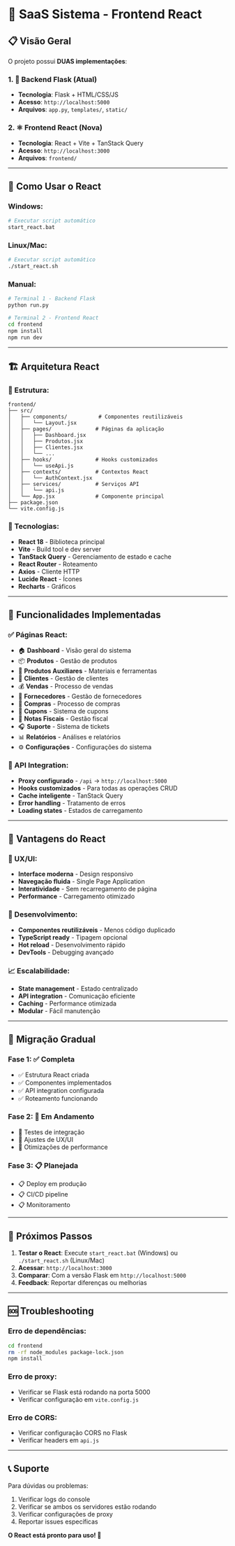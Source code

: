 # 🚀 SaaS Sistema - Frontend React

## 📋 **Visão Geral**

O projeto possui **DUAS implementações**:

### 1. **🐍 Backend Flask (Atual)**
- **Tecnologia**: Flask + HTML/CSS/JS
- **Acesso**: `http://localhost:5000`
- **Arquivos**: `app.py`, `templates/`, `static/`

### 2. **⚛️ Frontend React (Nova)**
- **Tecnologia**: React + Vite + TanStack Query
- **Acesso**: `http://localhost:3000`
- **Arquivos**: `frontend/`

---

## 🎯 **Como Usar o React**

### **Windows:**
```bash
# Executar script automático
start_react.bat
```

### **Linux/Mac:**
```bash
# Executar script automático
./start_react.sh
```

### **Manual:**
```bash
# Terminal 1 - Backend Flask
python run.py

# Terminal 2 - Frontend React
cd frontend
npm install
npm run dev
```

---

## 🏗️ **Arquitetura React**

### **📁 Estrutura:**
```
frontend/
├── src/
│   ├── components/          # Componentes reutilizáveis
│   │   └── Layout.jsx
│   ├── pages/              # Páginas da aplicação
│   │   ├── Dashboard.jsx
│   │   ├── Produtos.jsx
│   │   ├── Clientes.jsx
│   │   └── ...
│   ├── hooks/              # Hooks customizados
│   │   └── useApi.js
│   ├── contexts/           # Contextos React
│   │   └── AuthContext.jsx
│   ├── services/           # Serviços API
│   │   └── api.js
│   └── App.jsx             # Componente principal
├── package.json
└── vite.config.js
```

### **🔧 Tecnologias:**
- **React 18** - Biblioteca principal
- **Vite** - Build tool e dev server
- **TanStack Query** - Gerenciamento de estado e cache
- **React Router** - Roteamento
- **Axios** - Cliente HTTP
- **Lucide React** - Ícones
- **Recharts** - Gráficos

---

## 🎨 **Funcionalidades Implementadas**

### **✅ Páginas React:**
- 🏠 **Dashboard** - Visão geral do sistema
- 📦 **Produtos** - Gestão de produtos
- 🔧 **Produtos Auxiliares** - Materiais e ferramentas
- 👥 **Clientes** - Gestão de clientes
- 💰 **Vendas** - Processo de vendas
- 🏢 **Fornecedores** - Gestão de fornecedores
- 🛒 **Compras** - Processo de compras
- 🎫 **Cupons** - Sistema de cupons
- 📄 **Notas Fiscais** - Gestão fiscal
- 🎧 **Suporte** - Sistema de tickets
- 📊 **Relatórios** - Análises e relatórios
- ⚙️ **Configurações** - Configurações do sistema

### **🔌 API Integration:**
- **Proxy configurado** - `/api` → `http://localhost:5000`
- **Hooks customizados** - Para todas as operações CRUD
- **Cache inteligente** - TanStack Query
- **Error handling** - Tratamento de erros
- **Loading states** - Estados de carregamento

---

## 🚀 **Vantagens do React**

### **🎯 UX/UI:**
- **Interface moderna** - Design responsivo
- **Navegação fluida** - Single Page Application
- **Interatividade** - Sem recarregamento de página
- **Performance** - Carregamento otimizado

### **🔧 Desenvolvimento:**
- **Componentes reutilizáveis** - Menos código duplicado
- **TypeScript ready** - Tipagem opcional
- **Hot reload** - Desenvolvimento rápido
- **DevTools** - Debugging avançado

### **📈 Escalabilidade:**
- **State management** - Estado centralizado
- **API integration** - Comunicação eficiente
- **Caching** - Performance otimizada
- **Modular** - Fácil manutenção

---

## 🔄 **Migração Gradual**

### **Fase 1: ✅ Completa**
- ✅ Estrutura React criada
- ✅ Componentes implementados
- ✅ API integration configurada
- ✅ Roteamento funcionando

### **Fase 2: 🔄 Em Andamento**
- 🔄 Testes de integração
- 🔄 Ajustes de UX/UI
- 🔄 Otimizações de performance

### **Fase 3: 📋 Planejada**
- 📋 Deploy em produção
- 📋 CI/CD pipeline
- 📋 Monitoramento

---

## 🎯 **Próximos Passos**

1. **Testar o React**: Execute `start_react.bat` (Windows) ou `./start_react.sh` (Linux/Mac)
2. **Acessar**: `http://localhost:3000`
3. **Comparar**: Com a versão Flask em `http://localhost:5000`
4. **Feedback**: Reportar diferenças ou melhorias

---

## 🆘 **Troubleshooting**

### **Erro de dependências:**
```bash
cd frontend
rm -rf node_modules package-lock.json
npm install
```

### **Erro de proxy:**
- Verificar se Flask está rodando na porta 5000
- Verificar configuração em `vite.config.js`

### **Erro de CORS:**
- Verificar configuração CORS no Flask
- Verificar headers em `api.js`

---

## 📞 **Suporte**

Para dúvidas ou problemas:
1. Verificar logs do console
2. Verificar se ambos os servidores estão rodando
3. Verificar configurações de proxy
4. Reportar issues específicas

**O React está pronto para uso! 🎉**
